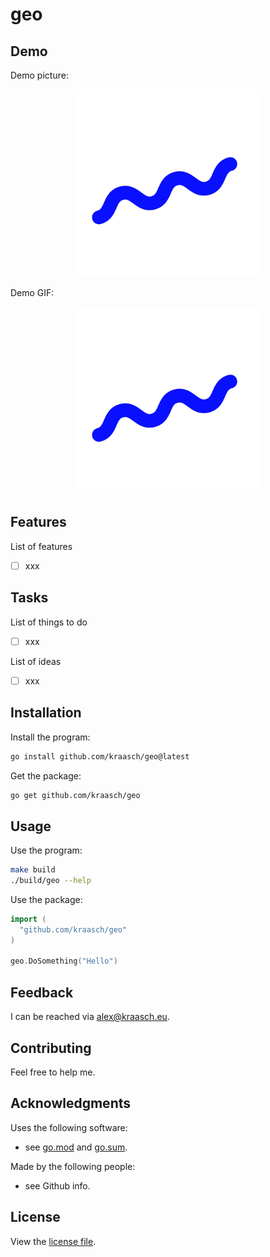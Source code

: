 
# geo

## Demo

Demo picture:

<p align="center">
  <img src="./resources/example.png" width="300"/>
</p>

Demo GIF:

<p align="center">
  <img src="./resources/demo.gif" width="300"/>
</p>

## Features

List of features

  - [ ] xxx

## Tasks

List of things to do

  - [ ] xxx

List of ideas

  - [ ] xxx

## Installation

Install the program:

```bash
go install github.com/kraasch/geo@latest
```

Get the package:

```bash
go get github.com/kraasch/geo
```

## Usage

Use the program:

```bash
make build
./build/geo --help
```

Use the package:

```go
import (
  "github.com/kraasch/geo"
)

geo.DoSomething("Hello")
```

## Feedback

I can be reached via [alex@kraasch.eu](mailto:alex@kraasch.eu).

## Contributing

Feel free to help me.

## Acknowledgments

Uses the following software:

  - see [go.mod](./go.mod) and [go.sum](./go.sum).

Made by the following people:

  - see Github info.

## License

View the [license file](./LICENSE).

